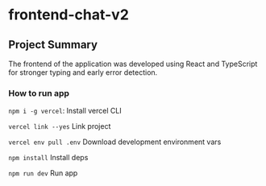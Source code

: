 # frontend-chat-v2

## Project Summary

The frontend of the application was developed using React and TypeScript for stronger typing and early error detection. 

### How to run app

`npm i -g vercel`: Install vercel CLI

`vercel link --yes` Link project

`vercel env pull .env` Download development environment vars

`npm install` Install deps

`npm run dev` Run app
